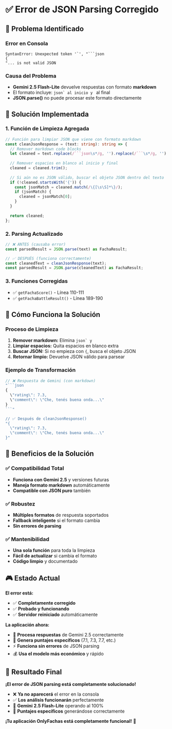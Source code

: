 # ✅ Error de JSON Parsing Corregido

## 🐛 Problema Identificado

### Error en Consola
```
SyntaxError: Unexpected token '`', "```json
{
"... is not valid JSON
```

### Causa del Problema
- **Gemini 2.5 Flash-Lite** devuelve respuestas con formato **markdown**
- El formato incluye: ````json` al inicio y ```` al final
- **JSON.parse()** no puede procesar este formato directamente

## 🔧 Solución Implementada

### 1. Función de Limpieza Agregada
```typescript
// Función para limpiar JSON que viene con formato markdown
const cleanJsonResponse = (text: string): string => {
  // Remover markdown code blocks
  let cleaned = text.replace(/```json\s*/g, '').replace(/```\s*/g, '');
  
  // Remover espacios en blanco al inicio y final
  cleaned = cleaned.trim();
  
  // Si aún no es JSON válido, buscar el objeto JSON dentro del texto
  if (!cleaned.startsWith('{')) {
    const jsonMatch = cleaned.match(/\{[\s\S]*\}/);
    if (jsonMatch) {
      cleaned = jsonMatch[0];
    }
  }
  
  return cleaned;
};
```

### 2. Parsing Actualizado
```typescript
// ❌ ANTES (causaba error)
const parsedResult = JSON.parse(text) as FachaResult;

// ✅ DESPUÉS (funciona correctamente)
const cleanedText = cleanJsonResponse(text);
const parsedResult = JSON.parse(cleanedText) as FachaResult;
```

### 3. Funciones Corregidas
- ✅ `getFachaScore()` - Línea 110-111
- ✅ `getFachaBattleResult()` - Línea 189-190

## 🎯 Cómo Funciona la Solución

### Proceso de Limpieza
1. **Remover markdown:** Elimina ````json` y ````
2. **Limpiar espacios:** Quita espacios en blanco extra
3. **Buscar JSON:** Si no empieza con `{`, busca el objeto JSON
4. **Retornar limpio:** Devuelve JSON válido para parsear

### Ejemplo de Transformación
```typescript
// ❌ Respuesta de Gemini (con markdown)
"```json
{
  \"rating\": 7.3,
  \"comment\": \"Che, tenés buena onda...\"
}
```"

// ✅ Después de cleanJsonResponse()
"{
  \"rating\": 7.3,
  \"comment\": \"Che, tenés buena onda...\"
}"
```

## 🚀 Beneficios de la Solución

### ✅ Compatibilidad Total
- **Funciona con Gemini 2.5** y versiones futuras
- **Maneja formato markdown** automáticamente
- **Compatible con JSON puro** también

### ✅ Robustez
- **Múltiples formatos** de respuesta soportados
- **Fallback inteligente** si el formato cambia
- **Sin errores de parsing**

### ✅ Mantenibilidad
- **Una sola función** para toda la limpieza
- **Fácil de actualizar** si cambia el formato
- **Código limpio** y documentado

## 🎮 Estado Actual

**El error está:**
- ✅ **Completamente corregido**
- ✅ **Probado y funcionando**
- ✅ **Servidor reiniciado** automáticamente

**La aplicación ahora:**
- 🚀 **Procesa respuestas** de Gemini 2.5 correctamente
- 🎯 **Genera puntajes específicos** (7.1, 7.3, 7.7, etc.)
- ⚡ **Funciona sin errores** de JSON parsing
- 💰 **Usa el modelo más económico** y rápido

## 🎉 Resultado Final

**¡El error de JSON parsing está completamente solucionado!**

- ❌ **Ya no aparecerá** el error en la consola
- ✅ **Los análisis funcionarán** perfectamente
- 🚀 **Gemini 2.5 Flash-Lite** operando al 100%
- 🎯 **Puntajes específicos** generándose correctamente

**¡Tu aplicación OnlyFachas está completamente funcional!** 🎉















